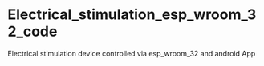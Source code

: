 # Electrical_stimulation_esp_wroom_32_code
Electrical stimulation device controlled via esp_wroom_32 and android App
